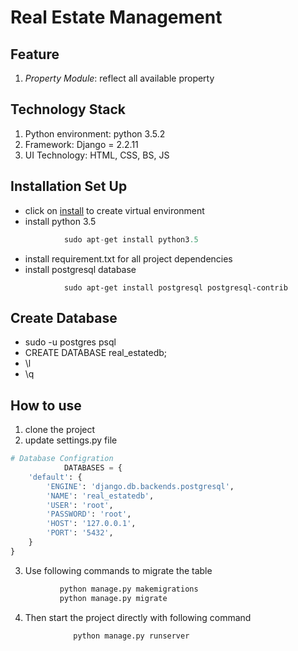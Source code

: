 # Real Estate Management

## Feature
1. _Property Module_: reflect all available property

## Technology Stack
1. Python environment: python 3.5.2
1. Framework: Django = 2.2.11
1. UI Technology: HTML, CSS, BS, JS

## Installation Set Up
* click on [install](https://pypi.org/project/virtualenv/) to create virtual environment
* install python 3.5
```python
            sudo apt-get install python3.5
```
* install requirement.txt for all project dependencies
* install postgresql database
```batch
            sudo apt-get install postgresql postgresql-contrib
```

## Create Database

* sudo -u postgres psql
* CREATE DATABASE real_estatedb;
* \l
* \q

## How to use

1. clone the project
1. update settings.py file 
```python
# Database Configration
            DATABASES = {
    'default': {
        'ENGINE': 'django.db.backends.postgresql',
        'NAME': 'real_estatedb',
        'USER': 'root',
        'PASSWORD': 'root',
        'HOST': '127.0.0.1',
        'PORT': '5432',
    }
}
```
3. Use following commands to migrate the table
```python
           python manage.py makemigrations
           python manage.py migrate
```
4. Then start the project directly with following command
```python
              python manage.py runserver
```



